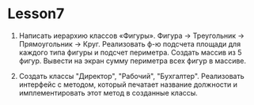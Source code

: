 # Lesson7

1. Написать иерархию классов «Фигуры».
Фигура -> Треугольник -> Прямоугольник -> Круг.
Реализовать ф-ю подсчета площади для каждого типа фигуры и подсчет
периметра.
Создать массив из 5 фигур.
Вывести на экран сумму периметра всех фигур в массиве.

2. Создать классы "Директор", "Рабочий", "Бухгалтер".
Реализовать интерфейс с методом, который печатает название
должности и имплементировать этот метод в созданные классы.
